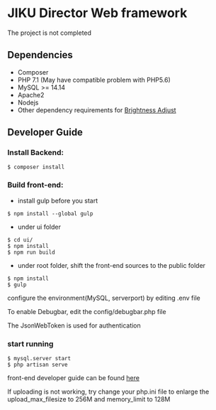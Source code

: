# JIKU Director Web framework

The project is not completed

## Dependencies

- Composer
- PHP 7.1 (May have compatible problem with PHP5.6)
- MySQL >= 14.14
- Apache2
- Nodejs
- Other dependency requirements for [Brightness Adjust](https://github.com/hlhr202/BrightnessAdjust)

## Developer Guide

### Install Backend:
```
$ composer install
```

### Build front-end:

- install gulp before you start
```
$ npm install --global gulp
```

- under ui folder
```
$ cd ui/
$ npm install
$ npm run build
```

- under root folder, shift the front-end sources to the public folder
```
$ npm install
$ gulp
```

configure the environment(MySQL, serverport) by editing .env file

To enable Debugbar, edit the config/debugbar.php file

The JsonWebToken is used for authentication

### start running
```
$ mysql.server start
$ php artisan serve
```

front-end developer guide can be found [here](./ui/README.md)

If uploading is not working, try change your php.ini file to enlarge the upload_max_filesize to 256M and memory_limit to 128M
